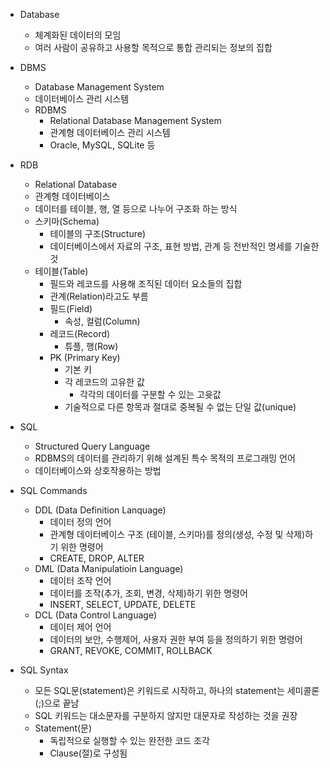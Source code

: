 - Database
    - 체계화된 데이터의 모임
    - 여러 사람이 공유하고 사용할 목적으로 통합 관리되는 정보의 집합

- DBMS
    - Database Management System
    - 데이터베이스 관리 시스템
    - RDBMS
        - Relational Database Management System
        - 관계형 데이터베이스 관리 시스템
        - Oracle, MySQL, SQLite 등

- RDB
    - Relational Database
    - 관계형 데이터베이스
    - 데이터를 테이블, 행, 열 등으로 나누어 구조화 하는 방식
    - 스키마(Schema)
        - 테이블의 구조(Structure)
        - 데이터베이스에서 자료의 구조, 표현 방법, 관계 등 전반적인 명세를 기술한 것
    - 테이블(Table)
        - 필드와 레코드를 사용해 조직된 데이터 요소들의 집합
        - 관계(Relation)라고도 부름
        - 필드(Field)
            - 속성, 컬럼(Column)
        - 레코드(Record)
            - 튜플, 행(Row)
        - PK (Primary Key)
            - 기본 키
            - 각 레코드의 고유한 값
                - 각각의 데이터를 구분할 수 있는 고윳값
            - 기술적으로 다른 항목과 절대로 중복될 수 없는 단일 값(unique)

- SQL
    - Structured Query Language
    - RDBMS의 데이터를 관리하기 위해 설계된 특수 목적의 프로그래밍 언어
    - 데이터베이스와 상호작용하는 방법

- SQL Commands
    - DDL (Data Definition Lanquage)
        - 데이터 정의 언어
        - 관계형 데이터베이스 구조 (테이블, 스키마)를 정의(생성, 수정 및 삭제)하기 위한 명령어
        - CREATE, DROP, ALTER
    - DML (Data Manipulatioin Language)
        - 데이터 조작 언어
        - 데이터를 조작(추가, 조회, 변경, 삭제)하기 위한 명령어
        - INSERT, SELECT, UPDATE, DELETE
    - DCL (Data Control Language)
        - 데이터 제어 언어
        - 데이터의 보안, 수행제어, 사용자 권한 부여 등을 정의하기 위한 명령어
        - GRANT, REVOKE, COMMIT, ROLLBACK

- SQL Syntax
    - 모든 SQL문(statement)은 키워드로 시작하고, 하나의 statement는 세미콜론(;)으로 끝남
    - SQL 키워드는 대소문자를 구분하지 않지만 대문자로 작성하는 것을 권장
    - Statement(문)
        - 독립적으로 실행할 수 있는 완전한 코드 조각
        - Clause(절)로 구성됨